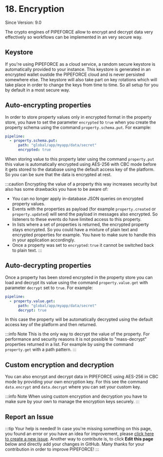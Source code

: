 # 18. Encryption

<p class="theme-doc-version-badge badge badge--secondary">Since Version: 9.0</p>

The crypto engines of PIPEFORCE allow to encrypt and decrypt data very effectively so workflows can be implemented in an very secure way.


## Keystore

If you're using PIPEFORCE as a cloud service, a random secure keystore is automatically provided to your instance. This keystore is generated in an encrypted wallet oustide the PIPEFORCE cloud and is never persisted somewhere else. The keystore will also take part on key rotations which will take place in order to change the keys from time to time. So all setup for you by default in a most secure way.

## Auto-encrypting properties

In order to store property values only in encrypted format in the property store, you have to set the parameter `encrypted` to `true` when you create the property schema using the command `property.schema.put`. For example:

```yaml
pipeline:
  - property.schema.put:
      path: "global/app/myapp/data/secret"
      encrypted: true
```

When storing value to this property later using the command `property.put` this value is automatically encrypted using AES-256 with CBC mode before it gets stored to the database using the default access key of the platform. So you can be sure that the data is encrypted at rest.

:::caution
Encrypting the value of a property this way increases security but also has some drawbacks you have to be aware of:

- You can no longer apply in-database JSON queries on encrypted property values.
- Events with the properties as payload (for example `property.created` or `property.updated`) will send the payload in messages also encrypted. So listeners to these events do have limited access to this property.
- In lists where a set of properties is returned, the encrypted property stays encrypted. So you could have a mixture of plain text and encrypted properties for example. You have to make sure to handle this in your application accordingly.
- Once a property was set to `encrypted:true` it cannot be switched back to plain text.
:::

## Auto-decrypting properties

Once a property has been stored encrypted in the property store you can load and decrypt its value using the command `property.value.get` with parameter `decrypt` set to `true`. For example:

```yaml
pipeline:
  - property.value.get:
      path: "global/app/myapp/data/secret"
      decrypt: true
```

In this case the property will be automatically decrypted using the default access key of the platform and then returned.

:::info Note
This is the only way to decrypt the value of the property. For performance and security reasons it is not possible to "mass-decrypt" properties returned in a list. For example by using the command `property.get` with a path pattern.
:::

## Custom encryption and decryption

You can also encrypt and decrypt data in PIPEFORCE using AES-256 in CBC mode by providing your own encryption key. For this see the command `data.encrypt` and `data.decrypt` where you can set your custom key.

:::info Note
When using custom encryption and decryption you have to make sure by your own to manage the encryption keys securely.
:::

## Report an Issue
:::tip Your help is needed!
In case you're missing something on this page, you found an error or you have an idea for improvement, please [click here to create a new issue](https://github.com/pipeforce/pipeforce.github.io/issues/new). Another way to contribute is, to click **Edit this page** below and directly add your changes in GitHub. Many thanks for your contribution in order to improve PIPEFORCE!
:::